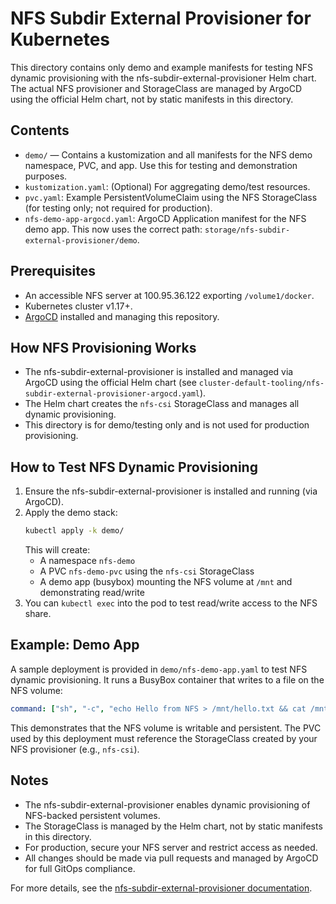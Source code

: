 # NFS Subdir External Provisioner for Kubernetes

This directory contains only demo and example manifests for testing NFS dynamic provisioning with the nfs-subdir-external-provisioner Helm chart. The actual NFS provisioner and StorageClass are managed by ArgoCD using the official Helm chart, not by static manifests in this directory.

## Contents

- `demo/` — Contains a kustomization and all manifests for the NFS demo namespace, PVC, and app. Use this for testing and demonstration purposes.
- `kustomization.yaml`: (Optional) For aggregating demo/test resources.
- `pvc.yaml`: Example PersistentVolumeClaim using the NFS StorageClass (for testing only; not required for production).
- `nfs-demo-app-argocd.yaml`: ArgoCD Application manifest for the NFS demo app. This now uses the correct path: `storage/nfs-subdir-external-provisioner/demo`.

## Prerequisites

- An accessible NFS server at 100.95.36.122 exporting `/volume1/docker`.
- Kubernetes cluster v1.17+.
- [ArgoCD](https://argo-cd.readthedocs.io/) installed and managing this repository.

## How NFS Provisioning Works

- The nfs-subdir-external-provisioner is installed and managed via ArgoCD using the official Helm chart (see `cluster-default-tooling/nfs-subdir-external-provisioner-argocd.yaml`).
- The Helm chart creates the `nfs-csi` StorageClass and manages all dynamic provisioning.
- This directory is for demo/testing only and is not used for production provisioning.

## How to Test NFS Dynamic Provisioning

1. Ensure the nfs-subdir-external-provisioner is installed and running (via ArgoCD).
2. Apply the demo stack:
   ```sh
   kubectl apply -k demo/
   ```
   This will create:
   - A namespace `nfs-demo`
   - A PVC `nfs-demo-pvc` using the `nfs-csi` StorageClass
   - A demo app (busybox) mounting the NFS volume at `/mnt` and demonstrating read/write
3. You can `kubectl exec` into the pod to test read/write access to the NFS share.

## Example: Demo App

A sample deployment is provided in `demo/nfs-demo-app.yaml` to test NFS dynamic provisioning. It runs a BusyBox container that writes to a file on the NFS volume:

```yaml
command: ["sh", "-c", "echo Hello from NFS > /mnt/hello.txt && cat /mnt/hello.txt && sleep 3600"]
```

This demonstrates that the NFS volume is writable and persistent. The PVC used by this deployment must reference the StorageClass created by your NFS provisioner (e.g., `nfs-csi`).

## Notes

- The nfs-subdir-external-provisioner enables dynamic provisioning of NFS-backed persistent volumes.
- The StorageClass is managed by the Helm chart, not by static manifests in this directory.
- For production, secure your NFS server and restrict access as needed.
- All changes should be made via pull requests and managed by ArgoCD for full GitOps compliance.

For more details, see the [nfs-subdir-external-provisioner documentation](https://github.com/kubernetes-sigs/nfs-subdir-external-provisioner).
